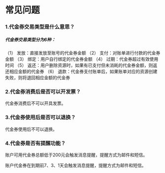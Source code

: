 # **常见问题**

### **1.代金券交易类型是什么意思？**

##### **代金券交易类型分为6种：**

（1） 发放：直接发放至账号的代金券金额
（2） 支付：对账单进行付款的代金券金额
（3） 绑定：用户自行绑定的代金券金额
（4） 过期：代金券超过有效使用时间
（5） 返还：用户删除资源时，如果有已支付但未消耗的代金券金额，则返还相应金额的代金券
（6） 退款：代金券支付账单后，如果账单对应的资源创建失败，则将退回相应金额的代金券

### **2.代金券消费后是否可以开发票？**

代金券消费后不可以开具发票。

### **3.代金券使用后是否可以退换？**

代金券使用后不可以退换。

### **4.代金券是否有提醒功能？**

账户可用代金券总额低于200元会触发消息提醒，提醒方式为邮件和短信。

账户代金券在到期前7、3、1天会触发消息提醒，提醒方式为邮件和短信。